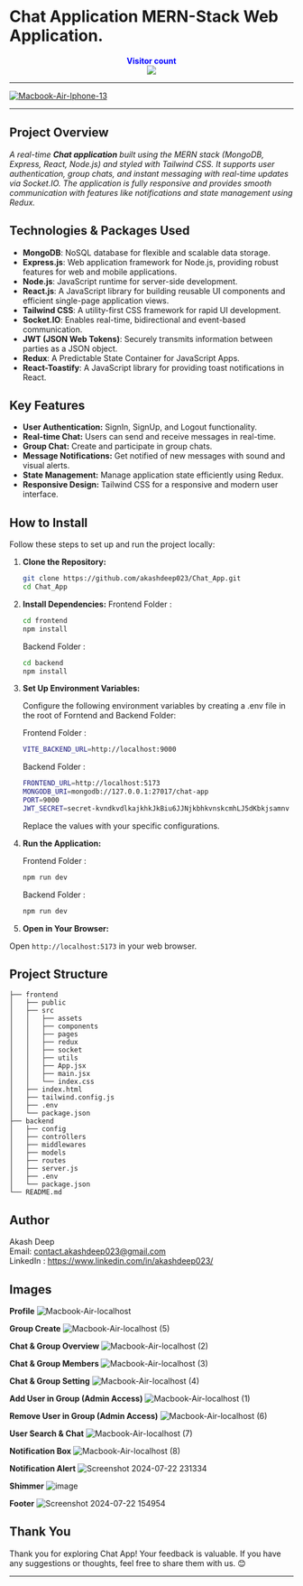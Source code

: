 # Chat Application MERN-Stack Web Application.

<p align="center">
  <b style="color: blue;  ">Visitor count</b>
  <br>
  <a style="" href="https://github.com/akashdeep023">
  <img src="https://profile-counter.glitch.me/chat-app/count.svg" />
  </a>
</p>

---

<a style="" href="https://chat-application-jack.vercel.app/">
  
![Macbook-Air-Iphone-13](https://github.com/user-attachments/assets/24edbef0-083f-44d4-9717-3e659ecb404b)

</a>

---

## Project Overview

_A real-time **Chat application** built using the MERN stack (MongoDB, Express, React, Node.js) and styled with Tailwind CSS. It supports user authentication, group chats, and instant messaging with real-time updates via Socket.IO. The application is fully responsive and provides smooth communication with features like notifications and state management using Redux._

## Technologies & Packages Used

-   **MongoDB**: NoSQL database for flexible and scalable data storage.
-   **Express.js**: Web application framework for Node.js, providing robust features for web and mobile applications.
-   **Node.js**: JavaScript runtime for server-side development.
-   **React.js**: A JavaScript library for building reusable UI components and efficient single-page application views.
-   **Tailwind CSS**: A utility-first CSS framework for rapid UI development.
-   **Socket.IO**: Enables real-time, bidirectional and event-based communication.
-   **JWT (JSON Web Tokens)**: Securely transmits information between parties as a JSON object.
-   **Redux**: A Predictable State Container for JavaScript Apps.
-   **React-Toastify**: A JavaScript library for providing toast notifications in React.

## Key Features

-   **User Authentication:** SignIn, SignUp, and Logout functionality.
-   **Real-time Chat:** Users can send and receive messages in real-time.
-   **Group Chat:** Create and participate in group chats.
-   **Message Notifications:** Get notified of new messages with sound and visual alerts.
-   **State Management:** Manage application state efficiently using Redux.
-   **Responsive Design:** Tailwind CSS for a responsive and modern user interface.
<!-- -   **User Status:** Display online/offline status of users. -->

## How to Install

Follow these steps to set up and run the project locally:

1.  **Clone the Repository:**

    ```bash
    git clone https://github.com/akashdeep023/Chat_App.git
    cd Chat_App
    ```

2.  **Install Dependencies:**
    Frontend Folder :

    ```bash
    cd frontend
    npm install
    ```

    Backend Folder :

    ```bash
    cd backend
    npm install
    ```

3.  **Set Up Environment Variables:**

    Configure the following environment variables by creating a .env file in the root of Forntend and Backend Folder:

    Frontend Folder :

    ```bash
    VITE_BACKEND_URL=http://localhost:9000
    ```

    Backend Folder :

    ```bash
    FRONTEND_URL=http://localhost:5173
    MONGODB_URI=mongodb://127.0.0.1:27017/chat-app
    PORT=9000
    JWT_SECRET=secret-kvndkvdlkajkhkJkBiu6JJNjkbhkvnskcmhLJ5dKbkjsamnv
    ```

    Replace the values with your specific configurations.

4.  **Run the Application:**

    Frontend Folder :

    ```bash
    npm run dev
    ```

    Backend Folder :

    ```bash
    npm run dev
    ```

5.  **Open in Your Browser:**

Open `http://localhost:5173` in your web browser.

## Project Structure

    ├── frontend
    │   ├── public
    │   ├── src
    │   │   ├── assets
    │   │   ├── components
    │   │   ├── pages
    │   │   ├── redux
    │   │   ├── socket
    │   │   ├── utils
    │   │   ├── App.jsx
    │   │   ├── main.jsx
    │   │   └── index.css
    │   ├── index.html
    │   ├── tailwind.config.js
    │   ├── .env
    │   └── package.json
    ├── backend
    │   ├── config
    │   ├── controllers
    │   ├── middlewares
    │   ├── models
    │   ├── routes
    │   ├── server.js
    │   ├── .env
    │   └── package.json
    └── README.md

## Author

Akash Deep \
Email: contact.akashdeep023@gmail.com \
LinkedIn : https://www.linkedin.com/in/akashdeep023/

## Images
**Profile**
![Macbook-Air-localhost](https://github.com/user-attachments/assets/7ea906d8-10a9-4e79-a3aa-46f45dd328bb)

**Group Create**
![Macbook-Air-localhost (5)](https://github.com/user-attachments/assets/49cff226-f372-4668-8095-8f741265edc3)

**Chat & Group Overview**
![Macbook-Air-localhost (2)](https://github.com/user-attachments/assets/1c367efe-4059-432c-8e6c-86ccb41bf712)

**Chat & Group Members**
![Macbook-Air-localhost (3)](https://github.com/user-attachments/assets/58764949-ac05-4c6b-ae6d-34c1d3232f64)

**Chat & Group Setting**
![Macbook-Air-localhost (4)](https://github.com/user-attachments/assets/33001244-8e21-46ff-b047-14bcac81829d)

**Add User in Group (Admin Access)**
![Macbook-Air-localhost (1)](https://github.com/user-attachments/assets/3dbf0fdb-4754-4d77-af5e-81fbf7a681d5)

**Remove User in Group (Admin Access)**
![Macbook-Air-localhost (6)](https://github.com/user-attachments/assets/526d6786-8813-4997-922c-bc3bfba2ee8b)

**User Search & Chat**
![Macbook-Air-localhost (7)](https://github.com/user-attachments/assets/b187e389-0fac-4c50-ba9c-aee1f9f55d66)

**Notification Box**
![Macbook-Air-localhost (8)](https://github.com/user-attachments/assets/376bdfd8-7ffa-435b-b506-0a7405d5137c)

**Notification Alert**
![Screenshot 2024-07-22 231334](https://github.com/user-attachments/assets/fbaa92af-ee49-48b7-8442-cd8f8cc4d3bc)

**Shimmer**
![image](https://github.com/user-attachments/assets/45b6665a-9e2d-4a61-b092-7cb7a0b775be)

**Footer**
![Screenshot 2024-07-22 154954](https://github.com/user-attachments/assets/82daa377-4285-45a3-af99-f0920344fa0b)

## Thank You

Thank you for exploring Chat App! Your feedback is valuable. If you have any suggestions or thoughts, feel free to share them with us. 😊

---
